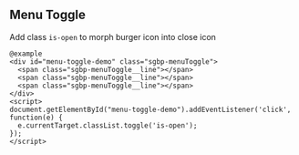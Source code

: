 ## Menu Toggle

Add class `is-open` to morph burger icon into close icon 

    @example
    <div id="menu-toggle-demo" class="sgbp-menuToggle">
      <span class="sgbp-menuToggle__line"></span>
      <span class="sgbp-menuToggle__line"></span>
      <span class="sgbp-menuToggle__line"></span>
    </div>
    <script>
    document.getElementById("menu-toggle-demo").addEventListener('click', function(e) {
      e.currentTarget.classList.toggle('is-open');
    });
    </script>
